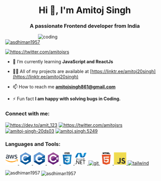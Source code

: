 <h1 align="center">Hi 👋, I'm Amitoj Singh</h1>
<h3 align="center">A passionate Frontend developer from India</h3>

<img align = "right" alt="coding" width="400" src = https://miro.medium.com/max/1360/0*7Q3yvSIv_t0ioJ-Z.gif>

<p align="left"> <a href="https://github.com/ryo-ma/github-profile-trophy"><img src="https://github-profile-trophy.vercel.app/?username=asdhiman1957" alt="asdhiman1957" /></a> </p>

<p align="left"> <a href="https://twitter.com/https://twitter.com/amitojsrs" target="blank"><img src="https://img.shields.io/twitter/follow/https://twitter.com/amitojsrs?logo=twitter&style=for-the-badge" alt="https://twitter.com/amitojsrs" /></a> </p>

- 🌱 I’m currently learning **JavaScript and ReactJs**

- 👨‍💻 All of my projects are available at [https://linktr.ee/amitoj20singh](https://linktr.ee/amitoj20singh)

- 📫 How to reach me **amitojsingh861@gmail.com**

- ⚡ Fun fact **I am happy with solving bugs in Coding.**

<h3 align="left">Connect with me:</h3>
<p align="left">
<a href="https://dev.to/https://dev.to/amit_123" target="blank"><img align="center" src="https://raw.githubusercontent.com/rahuldkjain/github-profile-readme-generator/master/src/images/icons/Social/devto.svg" alt="https://dev.to/amit_123" height="30" width="40" /></a>
<a href="https://twitter.com/https://twitter.com/amitojsrs" target="blank"><img align="center" src="https://raw.githubusercontent.com/rahuldkjain/github-profile-readme-generator/master/src/images/icons/Social/twitter.svg" alt="https://twitter.com/amitojsrs" height="30" width="40" /></a>
<a href="https://linkedin.com/in/amitoj-singh-20ds03" target="blank"><img align="center" src="https://raw.githubusercontent.com/rahuldkjain/github-profile-readme-generator/master/src/images/icons/Social/linked-in-alt.svg" alt="amitoj-singh-20ds03" height="30" width="40" /></a>
<a href="https://fb.com/amitoj.singh.5249" target="blank"><img align="center" src="https://raw.githubusercontent.com/rahuldkjain/github-profile-readme-generator/master/src/images/icons/Social/facebook.svg" alt="amitoj.singh.5249" height="30" width="40" /></a>
</p>

<h3 align="left">Languages and Tools:</h3>
<p align="left"> <a href="https://aws.amazon.com" target="_blank" rel="noreferrer"> <img src="https://raw.githubusercontent.com/devicons/devicon/master/icons/amazonwebservices/amazonwebservices-original-wordmark.svg" alt="aws" width="40" height="40"/> </a> <a href="https://www.cprogramming.com/" target="_blank" rel="noreferrer"> <img src="https://raw.githubusercontent.com/devicons/devicon/master/icons/c/c-original.svg" alt="c" width="40" height="40"/> </a> <a href="https://www.w3schools.com/cpp/" target="_blank" rel="noreferrer"> <img src="https://raw.githubusercontent.com/devicons/devicon/master/icons/cplusplus/cplusplus-original.svg" alt="cplusplus" width="40" height="40"/> </a> <a href="https://www.w3schools.com/cs/" target="_blank" rel="noreferrer"> <img src="https://raw.githubusercontent.com/devicons/devicon/master/icons/csharp/csharp-original.svg" alt="csharp" width="40" height="40"/> </a> <a href="https://www.w3schools.com/css/" target="_blank" rel="noreferrer"> <img src="https://raw.githubusercontent.com/devicons/devicon/master/icons/css3/css3-original-wordmark.svg" alt="css3" width="40" height="40"/> </a> <a href="https://dotnet.microsoft.com/" target="_blank" rel="noreferrer"> <img src="https://raw.githubusercontent.com/devicons/devicon/master/icons/dot-net/dot-net-original-wordmark.svg" alt="dotnet" width="40" height="40"/> </a> <a href="https://git-scm.com/" target="_blank" rel="noreferrer"> <img src="https://www.vectorlogo.zone/logos/git-scm/git-scm-icon.svg" alt="git" width="40" height="40"/> </a> <a href="https://www.w3.org/html/" target="_blank" rel="noreferrer"> <img src="https://raw.githubusercontent.com/devicons/devicon/master/icons/html5/html5-original-wordmark.svg" alt="html5" width="40" height="40"/> </a> <a href="https://developer.mozilla.org/en-US/docs/Web/JavaScript" target="_blank" rel="noreferrer"> <img src="https://raw.githubusercontent.com/devicons/devicon/master/icons/javascript/javascript-original.svg" alt="javascript" width="40" height="40"/> </a> <a href="https://tailwindcss.com/" target="_blank" rel="noreferrer"> <img src="https://www.vectorlogo.zone/logos/tailwindcss/tailwindcss-icon.svg" alt="tailwind" width="40" height="40"/> </a> </p>

<p><img align="left" src="https://github-readme-stats.vercel.app/api/top-langs?username=asdhiman1957&show_icons=true&locale=en&layout=compact" alt="asdhiman1957" /></p>

<p>&nbsp;<img align="center" src="https://github-readme-stats.vercel.app/api?username=asdhiman1957&show_icons=true&locale=en" alt="asdhiman1957" /></p>
